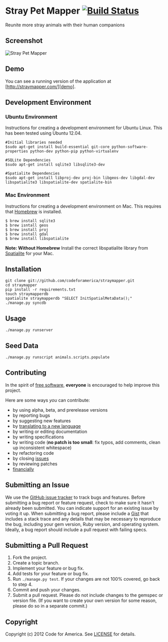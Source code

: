 # Stray Pet Mapper   [![Build Status](https://secure.travis-ci.org/codeforamerica/straymapper.png)](http://travis-ci.org/codeforamerica/straymapper)
Reunite more stray animals with their human companions



## <a name="screenshot"></a>Screenshot
![Stray Pet Mapper](https://github.com/codeforamerica/straymapper/raw/master/screenshot.png "Stray Pet Mapper")

## <a name="demo"></a>Demo
You can see a running version of the application at
[http://straymapper.com/][demo].

[demo]: http://straymapper.com/

## <a name="environment"></a>Development Environment

### Ubuntu Environment
Instructions for creating a development environment for Ubuntu Linux.  This has been tested using Ubuntu 12.04.
    
    #Initial libraries needed
    $sudo apt-get install build-essential git-core python-software-properties python-dev python-pip python-virtualenv

    #SQLite Dependencies
    $sudo apt-get install sqlite3 libsqlite3-dev

    #Spatialite Dependencies
    $sudo apt-get install libproj-dev proj-bin libgeos-dev libgdal-dev libspatialite3 libspatialite-dev spatialite-bin

### Mac Environment
Instructions for creating a development environment on Mac.  This requires that [Homebrew] is installed.     
    
    $ brew install sqlite3
    $ brew isntall geos
    $ brew install proj
    $ brew install gdal
    $ brew install libspatialite

**Note: Without Homebrew**
Install the correct libspatialite library from [Spatialite] for your Mac.

[Homebrew]: http://mxcl.github.com/homebrew/
[Spatialite]: http://www.gaia-gis.it/spatialite-2.3.1/binaries.html

## <a name="installation"></a>Installation
    git clone git://github.com/codeforamerica/straymapper.git
    cd straymapper
    pip install -r requirements.txt
    touch straymapperdb
    spatialite straymapperdb "SELECT InitSpatialMetaData();"
    ./manage.py syncdb

## <a name="usage"></a>Usage
    ./manage.py runserver

## <a name="seed"></a>Seed Data
    ./manage.py runscript animals.scripts.populate

## <a name="contributing"></a>Contributing
In the spirit of [free software][free-sw], **everyone** is encouraged to help
improve this project.

[free-sw]: http://www.fsf.org/licensing/essays/free-sw.html

Here are some ways *you* can contribute:

* by using alpha, beta, and prerelease versions
* by reporting bugs
* by suggesting new features
* by [translating to a new language][locales]
* by writing or editing documentation
* by writing specifications
* by writing code (**no patch is too small**: fix typos, add comments, clean up
  inconsistent whitespace)
* by refactoring code
* by closing [issues][]
* by reviewing patches
* [financially][]

[locales]: https://github.com/codeforamerica/cfa_template/tree/master/config/locales
[issues]: https://github.com/codeforamerica/cfa_template/issues
[financially]: https://secure.codeforamerica.org/page/contribute

## <a name="issues"></a>Submitting an Issue
We use the [GitHub issue tracker][issues] to track bugs and features. Before
submitting a bug report or feature request, check to make sure it hasn't
already been submitted. You can indicate support for an existing issue by
voting it up. When submitting a bug report, please include a [Gist][] that
includes a stack trace and any details that may be necessary to reproduce the
bug, including your gem version, Ruby version, and operating system. Ideally, a
bug report should include a pull request with failing specs.

[gist]: https://gist.github.com/

## <a name="pulls"></a>Submitting a Pull Request
1. Fork the project.
2. Create a topic branch.
3. Implement your feature or bug fix.
4. Add tests for your feature or bug fix.
5. Run `./manage.py test`. If your changes are not 100% covered, go back
   to step 4.
6. Commit and push your changes.
7. Submit a pull request. Please do not include changes to the gemspec or
   version file. (If you want to create your own version for some reason,
   please do so in a separate commit.)

## <a name="copyright"></a>Copyright
Copyright (c) 2012 Code for America. See [LICENSE][] for details.

[license]: https://github.com/codeforamerica/cfa_template/blob/master/LICENSE.mkd
